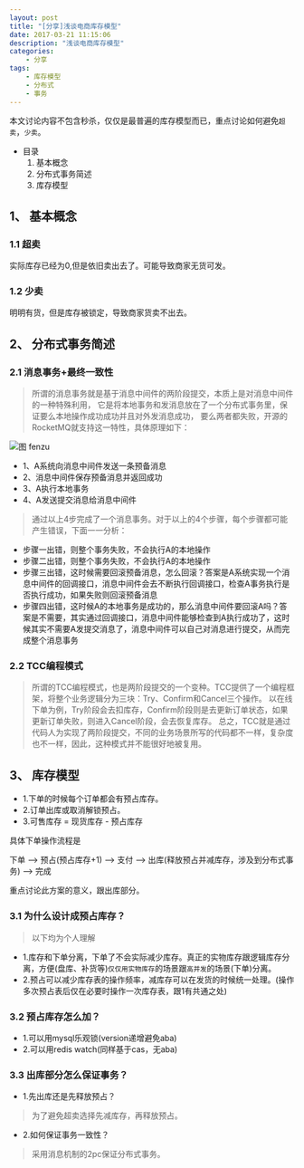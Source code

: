 ```yaml
---
layout: post
title: "[分享]浅谈电商库存模型"
date: 2017-03-21 11:15:06 
description: "浅谈电商库存模型"
categories: 
    - 分享
tags:
    - 库存模型
    - 分布式
    - 事务
---
```


本文讨论内容不包含秒杀，仅仅是最普遍的库存模型而已，重点讨论如何避免`超卖`，`少卖`。

- 目录
    1) 基本概念
    2) 分布式事务简述
    3) 库存模型

<!--more-->

## 1、 基本概念

### 1.1 超卖

  实际库存已经为0,但是依旧卖出去了。可能导致商家无货可发。
  
### 1.2 少卖
  
  明明有货，但是库存被锁定，导致商家货卖不出去。
  
## 2、 分布式事务简述
  
### 2.1 消息事务+最终一致性
  
> 所谓的消息事务就是基于消息中间件的两阶段提交，本质上是对消息中间件的一种特殊利用，
它是将本地事务和发消息放在了一个分布式事务里，保证要么本地操作成功成功并且对外发消息成功，
要么两者都失败，开源的RocketMQ就支持这一特性，具体原理如下：

![图 fenzu](/img/blog/kucun/msg2pc.png)

- 1、A系统向消息中间件发送一条预备消息
- 2、消息中间件保存预备消息并返回成功
- 3、A执行本地事务
- 4、A发送提交消息给消息中间件

> 通过以上4步完成了一个消息事务。对于以上的4个步骤，每个步骤都可能产生错误，下面一一分析：

- 步骤一出错，则整个事务失败，不会执行A的本地操作
- 步骤二出错，则整个事务失败，不会执行A的本地操作
- 步骤三出错，这时候需要回滚预备消息，怎么回滚？答案是A系统实现一个消息中间件的回调接口，消息中间件会去不断执行回调接口，检查A事务执行是否执行成功，如果失败则回滚预备消息
- 步骤四出错，这时候A的本地事务是成功的，那么消息中间件要回滚A吗？答案是不需要，其实通过回调接口，消息中间件能够检查到A执行成功了，这时候其实不需要A发提交消息了，消息中间件可以自己对消息进行提交，从而完成整个消息事务

### 2.2 TCC编程模式

> 所谓的TCC编程模式，也是两阶段提交的一个变种。TCC提供了一个编程框架，将整个业务逻辑分为三块：Try、Confirm和Cancel三个操作。
以在线下单为例，Try阶段会去扣库存，Confirm阶段则是去更新订单状态，如果更新订单失败，则进入Cancel阶段，会去恢复库存。
总之，TCC就是通过代码人为实现了两阶段提交，不同的业务场景所写的代码都不一样，复杂度也不一样，因此，这种模式并不能很好地被复用。

## 3、 库存模型

- 1.下单的时候每个订单都会有预占库存。
- 2.订单出库或取消解锁预占。
- 3.可售库存 = 现货库存 - 预占库存

具体下单操作流程是

下单 --> 预占(预占库存+1) --> 支付 --> 出库(释放预占并减库存，涉及到分布式事务) --> 完成

重点讨论此方案的意义，跟出库部分。

### 3.1 为什么设计成预占库存？

> 以下均为个人理解

- 1.库存和下单分离，下单了不会实际减少库存。真正的实物库存跟逻辑库存分离，方便(盘库、补货等)`仅仅用实物库存`的场景跟`高并发`的场景(下单)分离。
- 2.预占可以减少库存表的操作频率，减库存可以在发货的时候统一处理。(操作多次预占表后仅在必要时操作一次库存表，跟1有共通之处)

### 3.2 预占库存怎么加？

- 1.可以用mysql乐观锁(version递增避免aba)
- 2.可以用redis watch(同样基于cas，无aba)

### 3.3 出库部分怎么保证事务？

- 1.先出库还是先释放预占？
> 为了避免超卖选择先减库存，再释放预占。

- 2.如何保证事务一致性？
> 采用消息机制的2pc保证分布式事务。